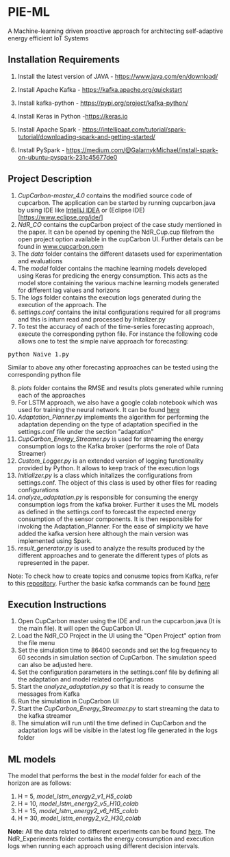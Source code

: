 # PIE-ML
A Machine-learning driven proactive approach for architecting self-adaptive energy efficient IoT Systems

## Installation Requirements

1. Install the latest version of JAVA - https://www.java.com/en/download/

1. Install Apache Kafka  - https://kafka.apache.org/quickstart

2. Install kafka-python - https://pypi.org/project/kafka-python/

3. Install Keras in Python -https://keras.io

4. Install Apache Spark - https://intellipaat.com/tutorial/spark-tutorial/downloading-spark-and-getting-started/

5. Install PySpark - https://medium.com/@GalarnykMichael/install-spark-on-ubuntu-pyspark-231c45677de0


## Project Description

1. *CupCarbon-master_4.0* contains the modified source code of cupcarbon. The application can be started by running cupcarbon.java by using IDE like [IntelliJ IDEA](https://www.jetbrains.com/idea/) or (Eclipse IDE)[https://www.eclipse.org/ide/]
2. *NdR_CO* contains the cupCarbon project of the case study mentioned in the paper. It can be opened by opening the NdR_Cup.cup filefrom the open project option available in the cupCarbon UI. Further details can be found in www.cupcarbon.com
4. The *data* folder contains the different datasets used for experimentation and evaluations
5. The *model* folder contains the machine learning models developed using Keras for predicing the energy consumption. This acts as the model store containing the various machine learning models generated for different lag values and horizons
6. The *logs* folder contains the execution logs generated during the execution of the approach. The 
6. *settings.conf* contains the inital configurations required for all programs and this is inturn read and processed by Initalizer.py
7. To test the accuracy of each of the time-series forecasting approach, execute the corresponding python file. For instance the following code allows one to test the simple naive approach for forecasting:
<pre>
python Naive_1.py
</pre>
Similar to above any other forecasting approaches can be tested using the corresponding python file

8. *plots* folder contains the RMSE and results plots generated while running each of the approaches
9. For LSTM approach, we also have a google colab notebook which was used for training the neural network. It can be found [here](https://colab.research.google.com/drive/1BS3f-bsqKE9jPpxsFvHb5Q66XZ69H5p_?usp=sharing)
10. *Adaptation_Planner.py* implements the algorithm for performing the adaptation depending on the type of adaptation specified in the settings.conf file under the section "adaptation"
11. *CupCarbon_Energy_Streamer.py* is used for streaming the energy consumption logs to the Kafka broker (performs the role of Data Streamer)
12. *Custom_Logger.py* is an extended version of logging functionality provided by Python. It allows to keep track of the execution logs
13. *Initializer.py* is a class which initalizes the configurations from settings.conf. The object of this class is used by other files for reading configurations
14. *analyze_adaptation.py* is responsible for consuming the energy consumption logs from the kafka broker. Further it uses the ML models as defined in the settings.conf to forecast the expected energy consumption of the sensor components. It is then responsible for invoking the Adaptation_Planner. For the ease of simplicity we have added the kafka version here although the main version was implemented using Spark.
15. *result_generator.py* is used to analyze the results produced by the different approaches and to generate the different types of plots as represented in the paper.

Note: To check how to create topics and conusme topics from Kafka, refer to this [repository](https://github.com/karthikv1392/SoftwareArchitecture). Further the basic kafka commands can be found [here](https://github.com/karthikv1392/PIE-ML/blob/master/kafka_commands.md)


## Execution Instructions 

1. Open CupCarbon master using the IDE and run the cupcarbon.java (It is the main file). It will open the CupCarbon UI. 
2. Load the NdR_CO Project in the UI using the "Open Project" option from the file menu
3. Set the simulation time to 86400 seconds and set the log frequency to 60 seconds in simulation section of CupCarbon. The simulation speed can also be adjusted here.
4. Set the configuration parameters in the settings.conf file by defining all the adaptation and model related configurations
5. Start the *analyze_adaptation.py* so that it is ready to consume the messages from Kafka
6. Run the simulation in CupCarbon UI
7. Start the *CupCarbon_Energy_Streamer.py* to start streaming the data to the kafka streamer
8. The simulation will run until the time defined in CupCarbon and the adaptation logs will be visible in the latest log file generated in the logs folder


## ML models

The model that performs the best in the *model* folder for each of the horizon are as follows:

1. H = 5, *model_lstm_energy2_v1_H5_colab*
2. H = 10, *model_lstm_energy2_v5_H10_colab*
3. H = 15, *model_lstm_energy2_v6_H15_colab*
4. H = 30, *model_lstm_energy2_v2_H30_colab*

**Note:** All the data related to different experiments can be found [here](https://drive.google.com/drive/folders/1B4VCJ0sIUsCNi8dwa5FJC2yvmMCsEH-5?usp=sharing). The NdR_Experiments folder contains the energy consumption and execution logs when running each approach using different decision intervals.
